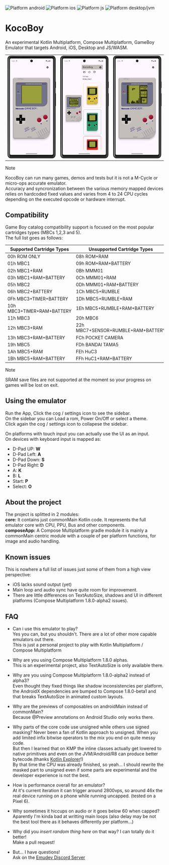 ![Platform android](http://img.shields.io/badge/platform-android-green.svg?style=flat)
![Platform ios](http://img.shields.io/badge/platform-ios-silver.svg?style=flat)
![Platform js](http://img.shields.io/badge/platform-js-yellow.svg?style=flat)
![Platform desktop/jvm](http://img.shields.io/badge/platform-desktop/jvm-orange.svg?style=flat)

# KocoBoy
An experimental Kotlin Multiplatform, Compose Multiplatform, GameBoy Emulator that targets Android, iOS, Desktop and JS/WASM.

<table>
  <tr>
    <td width="33%"> <img src="artwork/ui.png"></td>
    <td width="33%"><img src="artwork/sidebar.png"></td>
    <td width="33%"><img src="artwork/run.png"></td>
   </tr> 
</table>


> [!NOTE]  
> KocoBoy can run many games, demos and tests but it is not a M-Cycle or micro-ops accurate emulator.  
> Accuracy and syncronization between the various memory mapped devices relies on hardcoded fixed values and varies from 4 to 24 CPU cycles depending on the executed opcode or hardware interrupt.

## Compatibility

Game Boy catalog compatibility support is focused on the most popular cartridges types (MBCs 1,2,3 and 5).  
The full list goes as follows:

|Supported Cartridge Types  | Unsupported Cartridge Types |
|--|--|
|00h  ROM ONLY  |  08h  ROM+RAM |
|01h  MBC1  |  09h  ROM+RAM+BATTERY |
|02h  MBC1+RAM  |   0Bh  MMM01|
|03h  MBC1+RAM+BATTERY  |  0Ch  MMM01+RAM |
|05h  MBC2  |  0Dh  MMM01+RAM+BATTERY |
|06h  MBC2+BATTERY  | 1Ch  MBC5+RUMBLE |
|0Fh  MBC3+TIMER+BATTERY  | 1Dh  MBC5+RUMBLE+RAM |
|10h  MBC3+TIMER+RAM+BATTERY  | 1Eh  MBC5+RUMBLE+RAM+BATTERY |
|11h  MBC3  | 20h  MBC6 |
|12h  MBC3+RAM  | 22h  MBC7+SENSOR+RUMBLE+RAM+BATTERY |
|13h  MBC3+RAM+BATTERY  | FCh  POCKET CAMERA |
|19h  MBC5  | FDh  BANDAI TAMA5 |
|1Ah  MBC5+RAM  | FEh  HuC3 |
|1Bh  MBC5+RAM+BATTERY  |  FFh  HuC1+RAM+BATTERY |

> [!NOTE]  
> SRAM save files are not supported at the moment so your progress on games will be lost on exit.


## Using the emulator

Run the App, Click the cog / settings icon to see the sidebar.  
On the sidebar you can Load a rom, Power On/Off or select a theme.  
Click again the cog / settings icon to collapese the sidebar.  
 
On platforms with touch input you can actually use the UI as an input.  
On devices with keyboard input is mapped as:

* D-Pad UP: **W**
* D-Pad Left: **A**
* D-Pad Down: **S**
* D-Pad Right: **D**
* A: **K**
* B: **L**
* Start: **P**
* Select: **O**

## About the project
The project is splitted in 2 modules:  
**core:** It contains just commonMain Kotlin code. It represents the full emulator core with CPU, PPU, Bus and other components.  
**composeApp:** A Compose Multiplatform gradle module it is mainly a commonMain centric module with a couple of per platform functions, for image and audio handling.

## Known issues
This is nowhere a full list of issues just some of them from a high view perspective:
* iOS lacks sound output (yet)
* Main loop and audio sync have quite room for improvement.
* There are little differences on TextAutoSize, shadows and UI in different platforms (Compose Multiplatform 1.8.0-alpha2 issues).

## FAQ

- Can i use this emulator to play?  
Yes you can, but you shouldn't. There are a lot of other more capable emulators out there.  
This is just a personal project to play with Kotlin Multiplatform / Compose Multiplatform

- Why are you using Compose Multiplatform 1.8.0 alphas.  
This is an experimental project, also TextAutoSize is only available there.

- Why are you using Compose Multiplatform 1.8.0-alpha2 instead of alpha3?  
Even thought they fixed things like shadow inconsistencies per platform, the AndroidX dependencies are bumped to Compose 1.8.0-beta1 and that breaks TextAutoSize in animated custom layouts.

- Why are the previews of composables on androidMain instead of commonMain?  
Because @Preview annotations on Android Studio only works there.

- Why parts of the core code use unsigned while others use signed masking?
Never been a fan of Kotlin approach to unsigned. When you add limited infix bitwise operators to the mix you end on quite messy code.  
But then I learned that on KMP the inline classes actually get lowered to native primitives and even on the JVM/Android/R8 can produce better bytecode.(thanks [Kotlin Explorer](https://github.com/romainguy/kotlin-explorer)!)  
By that time the CPU was already finished, so yeah... I should rewrite the masked part to unsigned even if some parts are experimental and the developer experience is not the best.

- How is performance overall for an emulator?  
At it's current iteration it can trigger around 2800vps, so around 46x the real device running on a phone while running uncapped. (tested on a Pixel 6).

- Why sometimes it hiccups on audio or it goes below 60 when capped?
Aparently I'm kinda bad at writting main loops (also delay may be not the best tool there as it behaves differently per platform...)

- Why did you *insert random thing here* on that way? I can totally do it better!  
Make a pull request!

- But... I have questions!  
Ask on the [Emudev Discord Server](https://discord.com/invite/dkmJAes)



